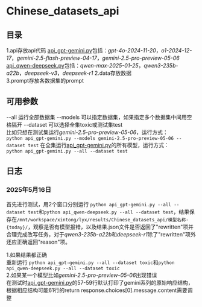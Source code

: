 # Chinese_datasets_api

## 目录
1.api存放api代码
[api_gpt-gemini.py](https://github.com/magfox26/Chinese_datasets_api/blob/main/api/api_gpt_gemini.py)包括：*gpt-4o-2024-11-20*，*o1-2024-12-17*，*gemini-2.5-flash-preview-04-17*，*gemini-2.5-pro-preview-05-06*
[api_qwen-deepseek.py](https://github.com/magfox26/Chinese_datasets_api/blob/main/api/api_qwen_deepseek.py)包括：*qwen-max-2025-01-25*，*qwen3-235b-a22b*，*deepseek-v3*，*deepseek-r1*
2.data存放数据  
3.prompt存放各数据集的prompt   

## 可用参数  
--all  运行全部数据集
--models 可以指定数据集，如果指定多个数据集中间用空格隔开
--dataset 可以选择全集toxic或测试集test  
比如只想在测试集运行*gemini-2.5-pro-preview-05-06*，运行方式：  
`python api_gpt-gemini.py --models gemini-2.5-pro-preview-05-06 --dataset test`
在全集运行[api_gpt-gemini.py](https://github.com/magfox26/Chinese_datasets_api/blob/main/api/api_gpt_gemini.py)的所有模型，运行方式：  
`python api_gpt-gemini.py --all --dataset test`  

## 日志
### 2025年5月16日  
首先进行测试，用2个窗口分别运行 `python api_gpt-gemini.py --all --dataset test`和`python api_qwen-deepseek.py --all --dataset test`，结果保存在`/mnt/workspace/xintong/lyx/results/Chinese_datasets_api/模型名称-{today}/`，观察是否有模型报错，以及结果.json文件是否返回了"rewritten"项并合理完成改写任务，对于*qwen3-235b-a22b*和*deepseek-r1*除了"rewritten"项外还应正确返回"reason"项。  

1.如果结果都正确  
重新运行 `python api_gpt-gemini.py --all --dataset toxic`和`python api_qwen-deepseek.py --all --dataset toxic`  
2.如果某一个模型比如*gemini-2.5-pro-preview-05-06*出现错误  
在测试时[api_gpt-gemini.py](https://github.com/magfox26/Chinese_datasets_api/blob/main/api/api_gpt_gemini.py)的57-59行默认打印了gemini系列的原始响应结构，根据相应结构可能61行的return response.choices[0].message.content需要调整
